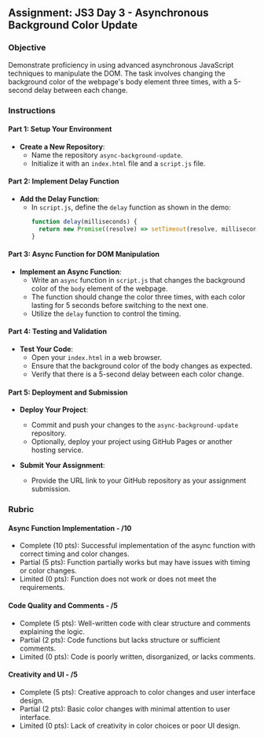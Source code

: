 ## Assignment: JS3 Day 3 - Asynchronous Background Color Update

### Objective

Demonstrate proficiency in using advanced asynchronous JavaScript techniques to manipulate the DOM. The task involves changing the background color of the webpage's body element three times, with a 5-second delay between each change.

### Instructions

#### Part 1: Setup Your Environment

- **Create a New Repository**:
  - Name the repository `async-background-update`.
  - Initialize it with an `index.html` file and a `script.js` file.

#### Part 2: Implement Delay Function

- **Add the Delay Function**:
  - In `script.js`, define the `delay` function as shown in the demo:
    ```javascript
    function delay(milliseconds) {
      return new Promise((resolve) => setTimeout(resolve, milliseconds));
    }
    ```

#### Part 3: Async Function for DOM Manipulation

- **Implement an Async Function**:
  - Write an `async` function in `script.js` that changes the background color of the `body` element of the webpage.
  - The function should change the color three times, with each color lasting for 5 seconds before switching to the next one.
  - Utilize the `delay` function to control the timing.

#### Part 4: Testing and Validation

- **Test Your Code**:
  - Open your `index.html` in a web browser.
  - Ensure that the background color of the body changes as expected.
  - Verify that there is a 5-second delay between each color change.

#### Part 5: Deployment and Submission

- **Deploy Your Project**:

  - Commit and push your changes to the `async-background-update` repository.
  - Optionally, deploy your project using GitHub Pages or another hosting service.

- **Submit Your Assignment**:
  - Provide the URL link to your GitHub repository as your assignment submission.

### Rubric

#### Async Function Implementation - /10

- Complete (10 pts): Successful implementation of the async function with correct timing and color changes.
- Partial (5 pts): Function partially works but may have issues with timing or color changes.
- Limited (0 pts): Function does not work or does not meet the requirements.

#### Code Quality and Comments - /5

- Complete (5 pts): Well-written code with clear structure and comments explaining the logic.
- Partial (2 pts): Code functions but lacks structure or sufficient comments.
- Limited (0 pts): Code is poorly written, disorganized, or lacks comments.

#### Creativity and UI - /5

- Complete (5 pts): Creative approach to color changes and user interface design.
- Partial (2 pts): Basic color changes with minimal attention to user interface.
- Limited (0 pts): Lack of creativity in color choices or poor UI design.
